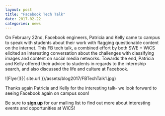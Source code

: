 ```yaml
---
layout: post
title: "Facebook Tech Talk"
date: 2017-02-22
categories: news
---
```


On February 22nd, Facebook engineers, Patricia and Kelly came to campus to speak with students about their work with flagging questionable content on the internet. This FB tech talk, a combined effort by both SWE + WiCS elicited an interesting conversation about the challenges with classifying images and content on social media networks. Towards the end, Patricia and Kelly offered their advice to students in regards to the internship search, and also discussed the life and culture at Facebook. 

![Flyer]({{ site.url }}/assets/blog2017/FBTechTalk1.jpg)

Thanks again Patricia and Kelly for the interesting talk- we look forward to seeing Facebook again on campus soon!

Be sure to [**sign up**][mailinglist] for our mailing list to find out more about interesting events and opportunities at WiCS!

[mailinglist]: http://columbia.us9.list-manage.com/subscribe?u=4c6a1c710f8ab9cce10272368&id=593b5faa43

